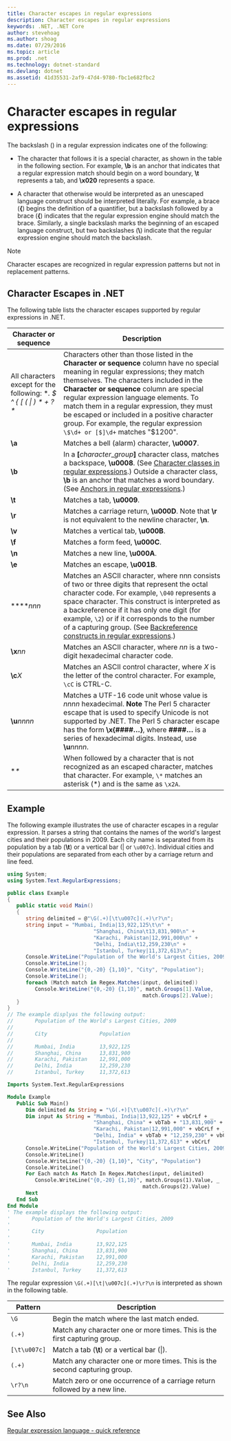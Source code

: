 ```yaml
---
title: Character escapes in regular expressions
description: Character escapes in regular expressions
keywords: .NET, .NET Core
author: stevehoag
ms.author: shoag
ms.date: 07/29/2016
ms.topic: article
ms.prod: .net
ms.technology: dotnet-standard
ms.devlang: dotnet
ms.assetid: 41d35531-2af9-47d4-9780-fbc1e682fbc2
---
```


# Character escapes in regular expressions

The backslash (\) in a regular expression indicates one of the following: 

* The character that follows it is a special character, as shown in the table in the following section. For example, **\b** is an anchor that indicates that a regular expression match should begin on a word boundary, **\t** represents a tab, and **\x020** represents a space.

* A character that otherwise would be interpreted as an unescaped language construct should be interpreted literally. For example, a brace (**{**) begins the definition of a quantifier, but a backslash followed by a brace (**\{**) indicates that the regular expression engine should match the brace. Similarly, a single backslash marks the beginning of an escaped language construct, but two backslashes (**\\**) indicate that the regular expression engine should match the backslash.

> [!NOTE]
> Character escapes are recognized in regular expression patterns but not in replacement patterns. 
 
## Character Escapes in .NET

The following table lists the character escapes supported by regular expressions in .NET.

Character or sequence | Description
--------------------- | ----------- 
All characters except for the following: **. $ ^ { [ ( &#124; ) * + ? \** | Characters other than those listed in the **Character or sequence** column have no special meaning in regular expressions; they match themselves. The characters included in the **Character or sequence** column are special regular expression language elements. To match them in a regular expression, they must be escaped or included in a positive character group. For example, the regular expression `\$\d+ or [$]\d+` matches "$1200". 
**\a** | Matches a bell (alarm) character, **\u0007**.
**\b** | In a __[__*character*_*group*__]__ character class, matches a backspace, **\u0008**. (See [Character classes in regular expressions](classes.md).) Outside a character class, **\b** is an anchor that matches a word boundary. (See [Anchors in regular expressions](anchors.md).)
**\t** | Matches a tab, **\u0009**.
**\r** | Matches a carriage return, **\u000D**. Note that **\r** is not equivalent to the newline character, **\n**.
**\v** | Matches a vertical tab, **\u000B**.
**\f** | Matches a form feed, **\u000C**.
**\n** | Matches a new line, **\u000A**.
**\e** | Matches an escape, **\u001B**.
**\**_nnn_ | Matches an ASCII character, where nnn consists of two or three digits that represent the octal character code. For example, `\040` represents a space character. This construct is interpreted as a backreference if it has only one digit (for example, `\2`) or if it corresponds to the number of a capturing group. (See [Backreference constructs in regular expressions](backreference.md).) 
**\x**_nn_ | Matches an ASCII character, where *nn* is a two-digit hexadecimal character code.
**\c**_X_ | Matches an ASCII control character, where *X* is the letter of the control character. For example, `\cC` is CTRL-C.
**\u**_nnnn_ | Matches a UTF-16 code unit whose value is *nnnn* hexadecimal. **Note** The Perl 5 character escape that is used to specify Unicode is not supported by .NET. The Perl 5 character escape has the form **\x{####…}**, where **####…** is a series of hexadecimal digits. Instead, use **\u**_nnnn_. 
**\** | When followed by a character that is not recognized as an escaped character, matches that character. For example, `\*` matches an asterisk (*) and is the same as `\x2A`.
 
## Example

The following example illustrates the use of character escapes in a regular expression. It parses a string that contains the names of the world's largest cities and their populations in 2009. Each city name is separated from its population by a tab (**\t**) or a vertical bar (| or `\u007c`). Individual cities and their populations are separated from each other by a carriage return and line feed. 

```csharp
using System;
using System.Text.RegularExpressions;

public class Example
{
   public static void Main()
   {
      string delimited = @"\G(.+)[\t\u007c](.+)\r?\n";
      string input = "Mumbai, India|13,922,125\t\n" + 
                            "Shanghai, China\t13,831,900\n" + 
                            "Karachi, Pakistan|12,991,000\n" + 
                            "Delhi, India\t12,259,230\n" + 
                            "Istanbul, Turkey|11,372,613\n";
      Console.WriteLine("Population of the World's Largest Cities, 2009");
      Console.WriteLine();
      Console.WriteLine("{0,-20} {1,10}", "City", "Population");
      Console.WriteLine();
      foreach (Match match in Regex.Matches(input, delimited))
         Console.WriteLine("{0,-20} {1,10}", match.Groups[1].Value, 
                                            match.Groups[2].Value);
   }
}
// The example displyas the following output:
//       Population of the World's Largest Cities, 2009
//       
//       City                 Population
//       
//       Mumbai, India        13,922,125
//       Shanghai, China      13,831,900
//       Karachi, Pakistan    12,991,000
//       Delhi, India         12,259,230
//       Istanbul, Turkey     11,372,613
```

```vb
Imports System.Text.RegularExpressions

Module Example
   Public Sub Main()
      Dim delimited As String = "\G(.+)[\t\u007c](.+)\r?\n"
      Dim input As String = "Mumbai, India|13,922,125" + vbCrLf + _
                            "Shanghai, China" + vbTab + "13,831,900" + vbCrLf + _
                            "Karachi, Pakistan|12,991,000" + vbCrLf + _
                            "Delhi, India" + vbTab + "12,259,230" + vbCrLf + _
                            "Istanbul, Turkey|11,372,613" + vbCrLf
      Console.WriteLine("Population of the World's Largest Cities, 2009")
      Console.WriteLine()
      Console.WriteLine("{0,-20} {1,10}", "City", "Population")
      Console.WriteLine()
      For Each match As Match In Regex.Matches(input, delimited)
         Console.WriteLine("{0,-20} {1,10}", match.Groups(1).Value, _
                                            match.Groups(2).Value)
      Next                         
   End Sub
End Module
' The example displays the following output:
'       Population of the World's Largest Cities, 2009
'       
'       City                 Population
'       
'       Mumbai, India        13,922,125
'       Shanghai, China      13,831,900
'       Karachi, Pakistan    12,991,000
'       Delhi, India         12,259,230
'       Istanbul, Turkey     11,372,613
```

The regular expression `\G(.+)[\t|\u007c](.+)\r?\n` is interpreted as shown in the following table.

Pattern | Description
------- | ----------- 
`\G` | Begin the match where the last match ended.
`(.+)` | Match any character one or more times. This is the first capturing group.
`[\t\u007c]` | Match a tab (**\t**) or a vertical bar (&#124;).
`(.+)` | Match any character one or more times. This is the second capturing group.
`\r?\n` | Match zero or one occurrence of a carriage return followed by a new line.
 
## See Also

[Regular expression language - quick reference](quick-ref.md)

